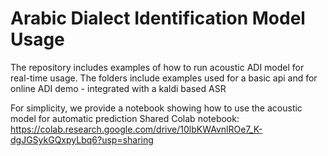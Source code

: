 # Arabic Dialect Identification Model Usage

The repository includes examples of how to run acoustic ADI model for real-time usage.
The folders include examples used for a basic api and for online ADI demo - integrated with a kaldi based ASR

For simplicity, we provide a notebook showing how to use the acoustic model for automatic prediction
Shared Colab notebook: 
https://colab.research.google.com/drive/10lbKWAvnlROe7_K-dgJGSykGQxpyLbq6?usp=sharing




